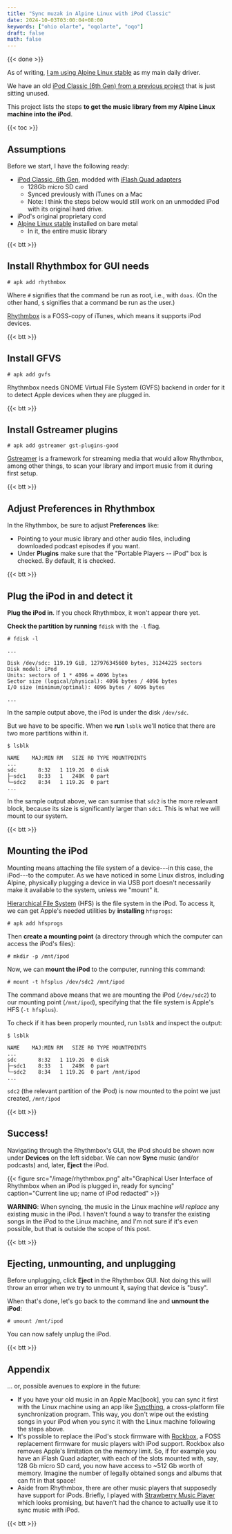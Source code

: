 ```yaml
---
title: "Sync muzak in Alpine Linux with iPod Classic"
date: 2024-10-03T03:00:04+08:00
keywords: ["ohio olarte", "oqolarte", "oqo"]
draft: false
math: false
---
```


{{< done >}}

As of writing, [I am using Alpine Linux stable](/foss) as my main daily driver.

We have an old [iPod Classic (6th Gen) from a previous project](https://seekers.araw.xyz/repair-ipod/) that is just sitting unused.

This project lists the steps **to get the music
library from my Alpine Linux machine into the iPod**.

{{< toc >}}

## Assumptions

Before we start, I have the following ready:

- [iPod Classic, 6th Gen](https://apple.fandom.com/wiki/IPod_classic_(6th_generation)), modded with [iFlash Quad adapters](https://www.iflash.xyz)
    - 128Gb micro SD card
    - Synced previously with iTunes on a Mac
    - Note: I think the steps below would still work on an unmodded iPod
      with its original hard drive.
- iPod's original proprietary cord
- [Alpine Linux stable](https://www.alpinelinux.org/) installed on bare metal
    - In it, the entire music library

{{< btt >}}

## Install Rhythmbox for GUI needs

```
# apk add rhythmbox
```

Where `#` signifies that the command be run as root, i.e., with `doas`.
(On the other hand, `$` signifies that a command be run as the user.)

[Rhythmbox](http://www.rhythmbox.org/) is a FOSS-copy of iTunes, which
means it supports iPod devices.

{{< btt >}}

## Install GFVS

```
# apk add gvfs
```

Rhythmbox needs GNOME Virtual File System (GVFS) backend in order for it
to detect Apple devices when they are plugged in.

{{< btt >}}

## Install Gstreamer plugins

```
# apk add gstreamer gst-plugins-good
```

[Gstreamer](https://github.com/GStreamer/gst-plugins-good) is a
framework for streaming media that would allow Rhythmbox, among other
things, to scan your
library and import music from it during first setup.

{{< btt >}}

## Adjust Preferences in Rhythmbox

In the Rhythmbox, be sure to adjust **Preferences** like:

- Pointing to your music library and other audio files, including
  downloaded podcast episodes if you want.
- Under **Plugins** make sure that the "Portable Players -- iPod" box is
  checked. By default, it is checked.

{{< btt >}}

## Plug the iPod in and detect it

**Plug the iPod in**. If you check Rhythmbox, it won't appear there yet.

**Check the partition by running** `fdisk`
with the `-l` flag.

```
# fdisk -l

...

Disk /dev/sdc: 119.19 GiB, 127976345600 bytes, 31244225 sectors
Disk model: iPod            
Units: sectors of 1 * 4096 = 4096 bytes
Sector size (logical/physical): 4096 bytes / 4096 bytes
I/O size (minimum/optimal): 4096 bytes / 4096 bytes

...

```

In the sample output above, the iPod is under the disk `/dev/sdc`.

But we have to be specific. When we **run** `lsblk` we'll notice that there
are two more partitions within it.

```
$ lsblk

NAME    MAJ:MIN RM   SIZE RO TYPE MOUNTPOINTS
...
sdc       8:32   1 119.2G  0 disk
├─sdc1    8:33   1   248K  0 part
└─sdc2    8:34   1 119.2G  0 part
...

```

In the sample output above, we can surmise that `sdc2` is the more
relevant block, because its size is significantly larger than `sdc1`.
This is what we will mount to our system.

{{< btt >}}

## Mounting the iPod

Mounting means attaching the file system of a device---in this case, the
iPod---to the computer. As we have noticed in some Linux distros,
including Alpine, physically plugging a device in via USB port doesn't
necessarily make it available to the system, unless we "mount" it.

[Hierarchical File System](https://en.wikipedia.org/wiki/Hierarchical_File_System_(Apple)) (HFS) is the file system in the iPod. To access it, we can get Apple's needed utilities by **installing** `hfsprogs`:

```
# apk add hfsprogs
```

Then **create a mounting point** (a directory through which the computer can
access the iPod's files):

```
# mkdir -p /mnt/ipod
```

Now, we can **mount the iPod** to the computer, running this command:

```
# mount -t hfsplus /dev/sdc2 /mnt/ipod
```

The command above means that we are mounting the iPod (`/dev/sdc2`) to
our mounting point (`/mnt/ipod`), specifying that the file system is
Apple's HFS (`-t hfsplus`).

To check if it has been properly mounted, run `lsblk` and inspect the
output:

```
$ lsblk

NAME    MAJ:MIN RM   SIZE RO TYPE MOUNTPOINTS
...
sdc       8:32   1 119.2G  0 disk
├─sdc1    8:33   1   248K  0 part
└─sdc2    8:34   1 119.2G  0 part /mnt/ipod
...

```

`sdc2` (the relevant partition of the iPod) is now mounted to the point we just created, `/mnt/ipod`

{{< btt >}}

## Success!

Navigating through the Rhythmbox's GUI, the iPod should be shown now under
**Devices** on the left sidebar. We can now **Sync** music (and/or
podcasts) and, later,
**Eject** the iPod.


{{< figure src="/image/rhythmbox.png" alt="Graphical User Interface of Rhythmbox when an iPod is plugged in, ready for syncing" caption="Current line up; name of iPod redacted" >}}

**WARNING**: When syncing, the music in the Linux machine *will replace*
any existing music in the iPod. I haven't found a way to transfer the
existing songs in the iPod to the Linux machine, and I'm not sure if
it's even possible, but that is outside the scope of this post.

{{< btt >}}

## Ejecting, unmounting, and unplugging

Before unplugging, click **Eject** in the Rhythmbox GUI. Not doing this
will throw an error when we try to unmount it, saying that device is
"busy".

When that's done,
let's go back to the command line and **unmount the iPod**:

```
# umount /mnt/ipod
```

You can now safely unplug the iPod.

{{< btt >}}

## Appendix

... or, possible avenues to explore in the future:

- If you have your old music in an Apple Mac[book], you can sync it
  first with the Linux machine using an app like
  [Syncthing](https://syncthing.net), a cross-platform file
  synchronization program. This way, you don't wipe out the existing
  songs in your iPod when you sync it with the Linux machine following
  the steps above.
- It's possible to replace the iPod's stock firmware with
  [Rockbox](https://www.rockbox.org/), a FOSS replacement firmware for
  music players with iPod support. Rockbox also removes Apple's
  limitation on the memory limit. So, if for example you have an iFlash Quad
  adapter, with each of the slots mounted with, say, 128 Gb micro SD
  card, you now have access to ~512 Gb worth of memory. Imagine the
  number of legally obtained songs and albums that can fit in that space!
- Aside from Rhythmbox, there are other music players that supposedly
  have support for iPods. Briefly, I played with
  [Strawberry Music Player](https://www.strawberrymusicplayer.org/) which looks
  promising, but haven't had the chance to actually use it to sync music
  with iPod.

{{< btt >}}
